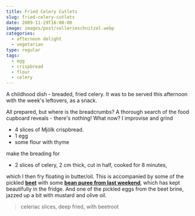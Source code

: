 ```yaml
---
title: Fried Celery Cutlets
slug: fried-celery-cutlets
date: 2009-11-29T16:00:00
image: images/post/sellerieschnitzel.webp
categories: 
  - afternoon delight
  - vegetarian
type: regular
tags: 
  - egg
  - crispbread
  - flour
  - celery
---
```


A childhood dish - breaded, fried celery. It was to be served this afternoon with the week's leftovers, as a snack.

All prepared, but where is the breadcrumbs? A thorough search of the food cupboard reveals - there's nothing! What now? I improvise and grind

* 4 slices of Mjölk crispbread. 
* 1 egg 
* some flour with thyme

make the breading for

* 2 slices of celery, 2 cm thick, cut in half, cooked for 8 minutes,

which I then fry floating in butter/oil. This is accompanied by some of the pickled **[beet](../pickled-beetroot/)** with some **[bean puree from last weekend](../beef-fillet-vitelotte)**, which has kept beautifully in the fridge. And one of the pickled eggs from the beet brine, jazzed up a bit with mustard and olive oil.

> celeriac slices, deep fried, with beetroot